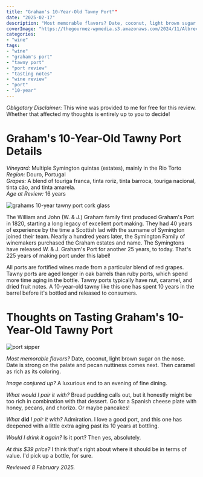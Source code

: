```yaml
---
title: "Graham's 10-Year-Old Tawny Port""
date: "2025-02-17"
description: "Most memorable flavors? Date, coconut, light brown sugar on the nose. Date is strong on the palate and pecan nuttiness comes next. Then caramel as rich as its coloring."
coverImage: "https://thegourmez-wpmedia.s3.amazonaws.com/2024/11/Albrecht-2024-sized+(7).jpg"
categories:
- "wine"
tags:
- "wine"
- "graham's port"
- "tawny port"
- "port review"
- "tasting notes"
- "wine review"
- "port"
- "10-year"
---
```


*Obligatory Disclaimer:* This wine was provided to me for free for this review. Whether that affected my thoughts is entirely up to you to decide!

# Graham's 10-Year-Old Tawny Port Details

*Vineyard:* Multiple Symington quintas (estates), mainly in the Rio Torto\
*Region:* Douro, Portugal\
*Grapes:* A blend of touriga franca, tinta roriz, tinta barroca, touriga nacional, tinta cão, and tinta amarela.\
*Age at Review:* 16 years

![grahams 10-year tawny port cork glass](https://thegourmez-wpmedia.s3.amazonaws.com/2025/2/grahams-tawny-2025+(3).jpg)

The William and John (W. & J.) Graham family first produced Graham's Port in 1820, starting a long legacy of excellent port making. They had 40 years of experience by the time a Scottish lad with the surname of Symington joined their team. Nearly a hundred years later, the Symington Family of winemakers purchased the Graham estates and name. The Symingtons have released W. & J. Graham's Port for another 25 years, to today. That's 225 years of making port under this label!

All ports are fortified wines made from a particular blend of red grapes. Tawny ports are aged longer in oak barrels than ruby ports, which spend more time aging in the bottle. Tawny ports typically have nut, caramel, and dried fruit notes. A 10-year-old tawny like this one has spent 10 years in the barrel before it's bottled and released to consumers.

# Thoughts on Tasting Graham's 10-Year-Old Tawny Port

![port sipper](https://thegourmez-wpmedia.s3.amazonaws.com/2025/2/grahams-tawny-2025+(1).jpg)

*Most memorable flavors?* Date, coconut, light brown sugar on the nose. Date is strong on the palate and pecan nuttiness comes next. Then caramel as rich as its coloring.

*Image conjured up?* A luxurious end to an evening of fine dining.

*What would I pair it with?* Bread pudding calls out, but it honestly might be too rich in combination with that dessert. Go for a Spanish cheese plate with honey, pecans, and chorizo. Or maybe pancakes!

*What* **did** *I pair it with?* Admiration. I love a good port, and this one has deepened with a little extra aging past its 10 years at bottling.

*Would I drink it again?* Is it port? Then yes, absolutely.

*At this \$39 price?* I think that's right about where it should be in terms of value. I'd pick up a bottle, for sure.

*Reviewed 8 February 2025.*
